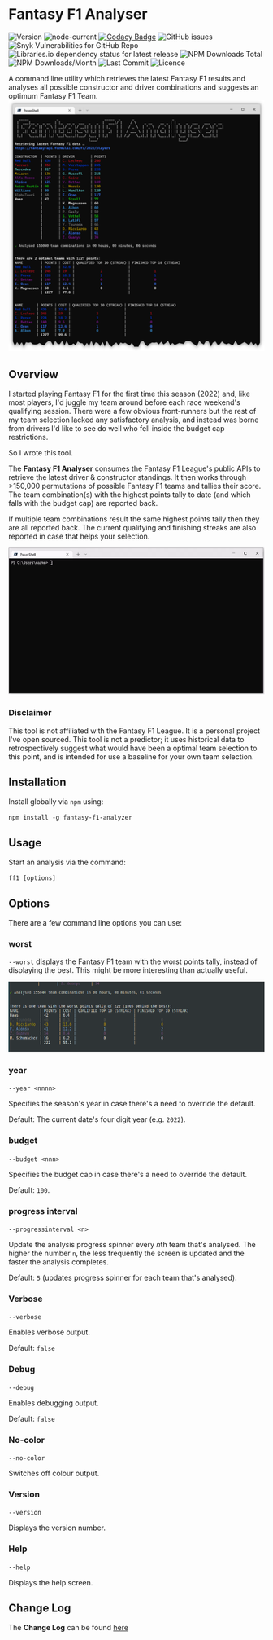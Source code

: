 # Fantasy F1 Analyser

![Version](https://img.shields.io/npm/v/fantasy-f1-analyzer?style=plastic)
![node-current](https://img.shields.io/node/v/fantasy-f1-analyzer?style=plastic)
[![Codacy Badge](https://app.codacy.com/project/badge/Grade/e77d8079c8424bb6abcc0ef1309a8a5c)](https://www.codacy.com/gh/markSmurphy/fantasy-f1-analyzer/dashboard?utm_source=github.com&amp;utm_medium=referral&amp;utm_content=markSmurphy/fantasy-f1-analyzer&amp;utm_campaign=Badge_Grade)
![GitHub issues](https://img.shields.io/github/issues/markSmurphy/fantasy-f1-analyzer?style=plastic)
![Snyk Vulnerabilities for GitHub Repo](https://img.shields.io/snyk/vulnerabilities/github/markSmurphy/fantasy-f1-analyzer?style=plastic)
![Libraries.io dependency status for latest release](https://img.shields.io/librariesio/release/npm/fantasy-f1-analyzer?style=plastic)
![NPM Downloads Total](https://img.shields.io/npm/dt/fantasy-f1-analyzer?style=plastic)
![NPM Downloads/Month](https://img.shields.io/npm/dm/fantasy-f1-analyzer?style=plastic)
![Last Commit](https://badgen.net/github/last-commit/markSmurphy/fantasy-f1-analyzer/main)
![Licence](https://img.shields.io/npm/l/fantasy-f1-analyzer?style=plastic)

A command line utility which retrieves the latest Fantasy F1 results and analyses all possible constructor and driver combinations and suggests an optimum Fantasy F1 Team.
![FF1 Analyser](./images/results.png)

## Overview

I started playing Fantasy F1 for the first time this season (2022) and, like most players, I'd juggle my team around before each race weekend's qualifying session. There were a few obvious front-runners but the rest of my team selection lacked any satisfactory analysis, and instead was borne from drivers I'd like to see do well who fell inside the budget cap restrictions.

So I wrote this tool.

The **Fantasy F1 Analyser** consumes the Fantasy F1 League's public APIs to retrieve the latest driver & constructor standings. It then works through >150,000 permutations of possible Fantasy F1 teams and tallies their score. The team combination(s) with the highest points tally to date (and which falls with the budget cap) are reported back.

If multiple team combinations result the same highest points tally then they are all reported back. The current qualifying and finishing streaks are also reported in case that helps your selection.

![FF1 Analyser - Running](./images/analysing.gif)

### Disclaimer

This tool is not affiliated with the Fantasy F1 League. It is a personal project I've open sourced.
This tool is not a predictor; it uses historical data to retrospectively suggest what would have been a optimal team selection to this point, and is intended for use a baseline for your own team selection.

## Installation

Install globally via `npm` using:

```shell
npm install -g fantasy-f1-analyzer
```

## Usage

Start an analysis via the command:

```shell
ff1 [options]
```

## Options

There are a few command line options you can use:

### worst

`--worst` displays the Fantasy F1 team with the worst points tally, instead of displaying the best.
This might be more interesting than actually useful.

![worst team output](./images/worstTeamOutput.png)

### year

`--year <nnnn>`

Specifies the season's year in case there's a need to override the default.

Default: The current date's four digit year (e.g. `2022`).

### budget

`--budget <nnn>`

Specifies the budget cap in case there's a need to override the default.

Default: `100`.

### progress interval

`--progressinterval <n>`

Update the analysis progress spinner every *n*th team that's analysed. The higher the number `n`, the less frequently the screen is updated and the faster the analysis completes.

Default: `5` (updates progress spinner for each team that's analysed).

### Verbose

`--verbose`

Enables verbose output.

Default: `false`

### Debug

`--debug`

Enables debugging output.

Default: `false`

### No-color

`--no-color`

Switches off colour output.

### Version

`--version`

Displays the version number.

### Help

`--help`

Displays the help screen.

## Change Log

The **Change Log** can be found [here](CHANGELOG.md)

